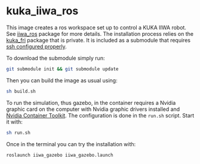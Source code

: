 # kuka_iiwa_ros

This image creates a ros workspace set up to control a KUKA IIWA robot. See [iiwa_ros](https://github.com/epfl-lasa/iiwa_ros) package for more details. The installation process relies on the [kuka_fri](https://github.com/epfl-lasa/kuka_fri) package that is private. It is included as a submodule that requires [ssh configured properly](https://docs.github.com/en/free-pro-team@latest/github/authenticating-to-github/connecting-to-github-with-ssh).

To download the submodule simply run:

```bash
git submodule init && git submodule update
```

Then you can build the image as usual using:

```bash
sh build.sh
```

To run the simulation, thus gazebo, in the container requires a Nvidia graphic card on the computer with Nvidia graphic drivers installed and [Nvidia Container Toolkit](https://github.com/NVIDIA/nvidia-docker). The configuration is done in the `run.sh` script. Start it with:

```bash
sh run.sh
```

Once in the terminal you can try the installation with:

```bash
roslaunch iiwa_gazebo iiwa_gazebo.launch
```